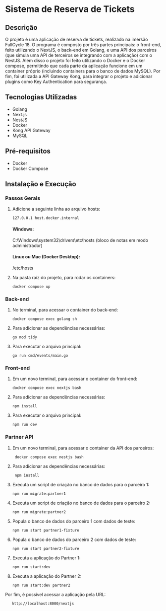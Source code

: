 # Sistema de Reserva de Tickets

## Descrição
O projeto é uma aplicação de reserva de tickets, realizado na imersão FullCycle 18. O programa é composto por três partes principais: o front-end, feito utilizando o NextJS, o back-end em Golang, e uma API dos parceiros (que simula uma API de terceiros
se integrando com a aplicação) com o NestJS. Além disso o projeto foi feito utilizando o Docker e o Docker compose, permitindo que cada parte da aplicação funcione em um container próprio (incluindo containers para o banco de dados MySQL). Por fim, foi
utilizada a API Gateway Kong, para integrar o projeto e adicionar plugins como Key Authentication para segurança.

## Tecnologias Utilizadas
- Golang
- Next.js
- NestJS
- Docker
- Kong API Gateway
- MySQL

## Pré-requisitos
- Docker
- Docker Compose

## Instalação e Execução
### Passos Gerais
1. Adicione a seguinte linha ao arquivo hosts:
   
    ```127.0.0.1 host.docker.internal```

   #### Windows:
      C:\Windows\system32\drivers\etc\hosts (bloco de notas em modo administrador)
   #### Linux ou Mac (Docker Desktop):
   /etc/hosts

3. Na pasta raiz do projeto, para rodar os containers:
   
       docker compose up

### Back-end
1. No terminal, para acessar o container do back-end:
   
       docker compose exec golang sh

2. Para adicionar as dependências necessárias:

       go mod tidy

3. Para executar o arquivo principal:

       go run cmd/events/main.go
   

### Front-end
1. Em um novo terminal, para acessar o container do front-end:
   
       docker compose exec nextjs bash

2. Para adicionar as dependências necessárias:

       npm install

3. Para executar o arquivo principal:

       npm run dev

### Partner API
1. Em um novo terminal, para acessar o container da API dos parceiros:
   
        docker compose exec nestjs bash

2. Para adicionar as dependências necessárias:

        npm install

3. Executa um script de criação no banco de dados para o parceiro 1:

       npm run migrate:partner1
   
4. Executa um script de criação no banco de dados para o parceiro 2:

       npm run migrate:partner2

5. Popula o banco de dados do parceiro 1 com dados de teste:

       npm run start partner1-fixture
   
6. Popula o banco de dados do parceiro 2 com dados de teste:

       npm run start partner2-fixture

7. Executa a aplicação do Partner 1:

       npm run start:dev
   
8. Executa a aplicação do Partner 2:

       npm run start:dev partner2

Por fim, é possível acessar a aplicação pela URL:

       http://localhost:8000/nextjs
                    


